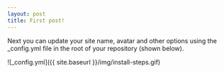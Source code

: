 ```yaml
---
layout: post
title: First post!
---
```

Next you can update your site name, avatar and other options using the _config.yml file in the root of your repository (shown below).

![_config.yml]({{ site.baseurl }}/img/install-steps.gif)
